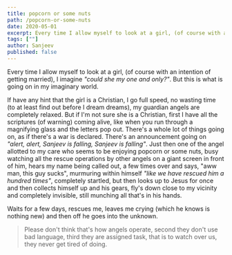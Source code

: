 ```yaml
---
title: popcorn or some nuts
path: /popcorn-or-some-nuts
date: 2020-05-01
excerpt: Every time I allow myself to look at a girl, (of course with an intention of getting married), I imagine _"could she my one and only?"_. But this is what is going on in my imaginary world.
tags: [""]
author: Sanjeev
published: false
---
```


Every time I allow myself to look at a girl, (of course with an intention of getting married), I imagine _"could she my one and only?"_. But this is what is going on in my imaginary world.

If have any hint that the girl is a Christian, I go full speed, no wasting time (to at least find out before I dream dreams), my guardian angels are completely relaxed. But if I'm not sure she is a Christian, first I have all the scriptures (of warning) coming alive, like when you run through a magnifying glass and the letters pop out. There's a whole lot of things going on, as if there's a war is declared. There's an announcement going on _"alert, alert, Sanjeev is falling, Sanjeev is falling"_. Just then one of the angel allotted to my care who seems to be enjoying popcorn or some nuts, busy watching all the rescue operations by other angels on a giant screen in front of him, hears my name being called out, a few times over and says, "aww man, this guy sucks", murmuring within himself _"like we have rescued him a hundred times"_, completely startled, but then looks up to Jesus for once and then collects himself up and his gears, fly's down close to my vicinity and completely invisible, still munching all that's in his hands.

Waits for a few days, rescues me, leaves me crying (which he knows is nothing new) and then off he goes into the unknown.

> Please don't think that's how angels operate, second they don't use bad language, third they are assigned task, that is to watch over us, they never get tired of doing.

<!-- Imagine there's rejoicing over repentance of one sinner. They do eat when invited but not popcorns. When the angel of the Lord went to rescue Lot, they were invited to eat. The reason they are in heaven is because there is no uncleanness in them I guess. You cannot be in the presence of a Holy God with any of your unholiness. -->
